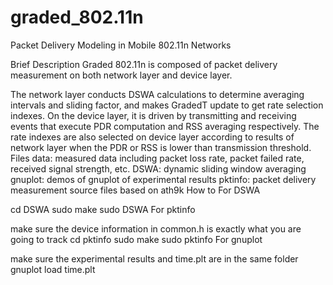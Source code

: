 graded_802.11n
==============

Packet Delivery Modeling in Mobile 802.11n Networks

Brief Description
Graded 802.11n is composed of packet delivery measurement on both network layer and device layer.

The network layer conducts DSWA calculations to determine averaging intervals and sliding factor, and makes GradedT update to get rate selection indexes.
On the device layer, it is driven by transmitting and receiving events that execute PDR computation and RSS averaging respectively. The rate indexes are also selected on device layer according to results of network layer when the PDR or RSS is lower than transmission threshold.
Files
data: measured data including packet loss rate, packet failed rate, received signal strength, etc.
DSWA: dynamic sliding window averaging
gnuplot: demos of gnuplot of experimental results
pktinfo: packet delivery measurement source files based on ath9k
How to
For DSWA

cd DSWA
sudo make
sudo DSWA
For pktinfo

make sure the device information in common.h is exactly what you are going to track
cd pktinfo
sudo make
sudo pktinfo
For gnuplot

make sure the experimental results and time.plt are in the same folder
gnuplot
load time.plt
